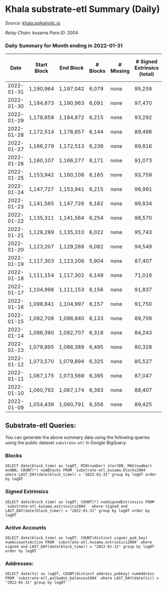 # Khala substrate-etl Summary (Daily)

_Source_: [khala.polkaholic.io](https://khala.polkaholic.io)

*Relay Chain*: kusama
*Para ID*: 2004



### Daily Summary for Month ending in 2022-01-31


| Date | Start Block | End Block | # Blocks | # Missing | # Signed Extrinsics (total) | # Active Accounts | # Addresses with Balances | # Events | # Transfers | # XCM Transfers In | # XCM Transfers Out |
| ---- | ----------- | --------- | -------- | --------- | --------------------------- | ----------------- | ------------------------- | -------- | ----------- | ------------------ | ------------------- |
| 2022-01-31 | 1,190,964 | 1,197,042 | 6,079 | none  | 95,259 | 1,040 | 13,669 | 1,017,760 | 306 ($615,875.92) |   |   |
| 2022-01-30 | 1,184,873 | 1,190,963 | 6,091 | none  | 97,470 | 1,114 | 13,664 | 1,039,230 | 355 ($81,313.43) |   |   |
| 2022-01-29 | 1,178,658 | 1,184,872 | 6,215 | none  | 93,292 | 1,097 | 13,661 | 991,202 | 257 ($143,886.71) |   |   |
| 2022-01-28 | 1,172,514 | 1,178,657 | 6,144 | none  | 89,496 | 1,100 | 13,654 | 594,311 | 275 ($41,491.13) |   |   |
| 2022-01-27 | 1,166,278 | 1,172,513 | 6,236 | none  | 89,816 | 1,023 | 13,649 | 959,677 | 213 ($544,180.57) |   |   |
| 2022-01-26 | 1,160,107 | 1,166,277 | 6,171 | none  | 91,073 | 1,026 | 13,642 | 968,480 | 281 ($1,127,463.65) |   |   |
| 2022-01-25 | 1,153,942 | 1,160,106 | 6,165 | none  | 93,759 | 1,037 | 13,632 | 995,994 | 280 ($179,734.75) |   |   |
| 2022-01-24 | 1,147,727 | 1,153,941 | 6,215 | none  | 98,991 | 1,060 | 13,629 | 1,049,226 | 267 ($63,255.15) |   |   |
| 2022-01-23 | 1,141,565 | 1,147,726 | 6,162 | none  | 99,834 | 1,054 | 13,627 | 1,056,935 | 251 ($42,843.40) |   |   |
| 2022-01-22 | 1,135,311 | 1,141,564 | 6,254 | none  | 98,570 | 1,049 | 13,624 | 907,915 | 201 ($64,249.07) |   |   |
| 2022-01-21 | 1,129,289 | 1,135,310 | 6,022 | none  | 95,743 | 1,087 | 13,617 | 1,006,008 | 276 ($268,549.96) |   |   |
| 2022-01-20 | 1,123,207 | 1,129,288 | 6,082 | none  | 94,549 | 1,027 | 13,567 | 764,236 | 194 ($37,716.37) |   |   |
| 2022-01-19 | 1,117,303 | 1,123,206 | 5,904 | none  | 87,407 | 1,089 | 13,571 | 289,003 | 169 ($7,872.34) |   |   |
| 2022-01-18 | 1,111,154 | 1,117,302 | 6,149 | none  | 71,016 | 1,111 | 13,566 | 769,731 | 270 ($109,199.07) |   |   |
| 2022-01-17 | 1,104,998 | 1,111,153 | 6,156 | none  | 91,837 | 1,095 | 13,563 | 935,101 | 275 ($31,350.72) |   |   |
| 2022-01-16 | 1,098,841 | 1,104,997 | 6,157 | none  | 91,750 | 1,079 | 13,559 | 975,104 | 325 ($89,162.92) |   |   |
| 2022-01-15 | 1,092,708 | 1,098,840 | 6,133 | none  | 89,709 | 1,037 | 13,550 | 83,122 | 22 ($121.42) |   |   |
| 2022-01-14 | 1,086,390 | 1,092,707 | 6,318 | none  | 84,243 | 1,066 |  |  |   |   |   |
| 2022-01-13 | 1,079,895 | 1,086,389 | 6,495 | none  | 80,328 | 1,110 |  |  |   |   |   |
| 2022-01-12 | 1,073,570 | 1,079,894 | 6,325 | none  | 85,527 | 1,050 |  |  |   |   |   |
| 2022-01-11 | 1,067,175 | 1,073,569 | 6,395 | none  | 87,047 | 1,101 |  |  |   |   |   |
| 2022-01-10 | 1,060,792 | 1,067,174 | 6,383 | none  | 88,407 | 1,074 | 13,524 | 40,853 | 10 ($14.81) |   |   |
| 2022-01-09 | 1,054,436 | 1,060,791 | 6,356 | none  | 89,425 | 1,021 | 13,524 | 355,592 | 102 ($2,130.74) |   |   |

## Substrate-etl Queries:
You can generate the above summary data using the following queries using the public dataset `substrate-etl` in Google BigQuery:


### Blocks
```
SELECT date(block_time) as logDT, MIN(number) startBN, MAX(number) endBN, COUNT(*) numBlocks FROM `substrate-etl.kusama.blocks2004`  where LAST_DAY(date(block_time)) = "2022-01-31" group by logDT order by logDT
```


### Signed Extrinsics
```
SELECT date(block_time) as logDT, COUNT(*) numSignedExtrinsics FROM `substrate-etl.kusama.extrinsics2004`  where signed and LAST_DAY(date(block_time)) = "2022-01-31" group by logDT order by logDT
```


### Active Accounts
```
SELECT date(block_time) as logDT, COUNT(distinct signer_pub_key) numAccountsActive FROM `substrate-etl.kusama.extrinsics2004` where signed and LAST_DAY(date(block_time)) = "2022-01-31" group by logDT order by logDT
```


### Addresses:
```
SELECT date(ts) as logDT, COUNT(distinct address_pubkey) numAddress FROM `substrate-etl.polkadot.balances2004` where LAST_DAY(date(ts)) = "2022-01-31" group by logDT```

